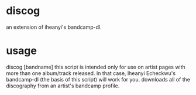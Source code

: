 # discog
an extension of iheanyi's bandcamp-dl.

# usage
discog [bandname]
this script is intended only for use on artist pages with more than one album/track released. In that case, Iheanyi Echeckwu's bandcamp-dl (the basis of this script) will work for you.
downloads all of the discography from an artist's bandcamp profile.

